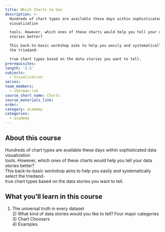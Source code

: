 ```yaml
---
title: Which Charts to Use
description: >-
  Hundreds of chart types are available these days within sophisticated data
  visualization

  tools. However, which ones of these charts would help you tell your data
  stories better?

  This back-to-basic workshop aims to help you easily and systematically select
  the triedand-

  true chart types based on the data stories you want to tell.
prerequisites:
length: '2.5'
subjects:
  - Visualization
series:
team_members:
  - sherman-luk
course_short_name: Charts
course_materials_link:
order:
category: academy
categories:
  - academy
---
```



## About this course

Hundreds of chart types are available these days within sophisticated data visualization
<br>tools. However, which ones of these charts would help you tell your data stories better?
<br>This back-to-basic workshop aims to help you easily and systematically select the triedand-
<br>true chart types based on the data stories you want to tell.

## What you’ll learn in this course

1) The universal truth in every dataset
<br>2) What kind of data stories would you like to tell? Four major categories
<br>3) Chart Choosers
<br>4) Examples